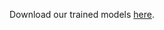 Download our trained models [here](https://drive.google.com/drive/folders/1iJobZW7g3ZYpGy5liyJC1xlxVRjsFFpq?usp=sharing).